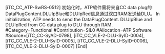 ﻿
[iTC_CC_ATP-SwRS-0512]
初始化时，ATP软件需将来自CC data plug的DataPlugContent.DLUIpBlue和DLUIpRed信息通过双口RAM发送给DLU。
In initialization, ATP needs to send the DataPlugContent. DLUIpBlue and DLUIpRed from CC data plug to DLU through RAM.  
\#Category=Functional
\#Contribution=SIL0
\#Allocation=ATP Software
\#Source=[iTC_CC-SyAD-0798], [iTC_CC_VLE-2-DLU-SyID-0004], [iTC_CC_VLE-2-DLU-SyID-0005], [iTC_CC_VLE-2-DLU-SyID-0006], [iTC_CC_VLE-2-DLU-SyID-0007]
[End]

